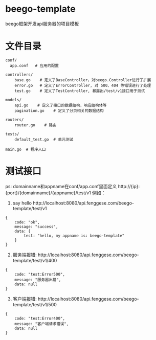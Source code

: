 # beego-template
beego框架开发api服务器的项目模板

# 文件目录
```
conf/
  app.conf   # 应用的配置

controllers/
    base.go    # 定义了BaseController，对beego.Controller进行了扩展
    error.go   # 定义了ErrorController, 对 500、404 等错误进行了处理
    test.go    # 定义了TestController, 暴露出/test/v1接口用于测试

models/
    api.go    # 定义了接口的数据结构，响应结构体等
    pagination.go    # 定义了分页相关的数据结构

routers/
    router.go    # 路由

tests/
    default_test.go  # 单元测试

main.go  # 程序入口
```


# 测试接口
ps: domainname和appname在conf/app.conf里面定义
http://{ip}:{port}/{domainname}/{appname}/test/v1
例如：
1. say hello
http://localhost:8080/api.fenggese.com/beego-template/test/v1
```
{
    code: "ok",
    message: "success",
    data: {
        test: "hello, my appname is: beego-template"
    }
}
```
2. 服务端报错: http://localhost:8080/api.fenggese.com/beego-template/test/v1/400
```
{
    code: "test:Error500",
    message: "服务器出错",
    data: null
}
```
3. 客户端报错: http://localhost:8080/api.fenggese.com/beego-template/test/v1/500
```
{
    code: "test:Error400",
    message: "客户端请求错误",
    data: null
}
```
